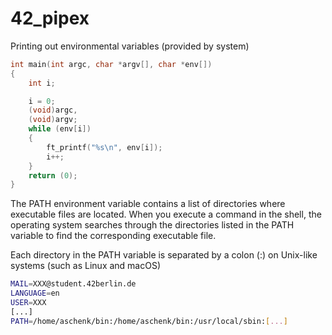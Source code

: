 # 42_pipex

Printing out environmental variables (provided by system)
```C
int	main(int argc, char *argv[], char *env[])
{
	int	i;

	i = 0;
	(void)argc,
	(void)argv;
	while (env[i])
	{
		ft_printf("%s\n", env[i]);
		i++;
	}
	return (0);
}
```
The PATH environment variable contains a list of directories where executable files are located. When you execute a command in the shell, the operating system searches through the directories listed in the PATH variable to find the corresponding executable file.

Each directory in the PATH variable is separated by a colon (:) on Unix-like systems (such as Linux and macOS)
```bash
MAIL=XXX@student.42berlin.de
LANGUAGE=en
USER=XXX
[...]
PATH=/home/aschenk/bin:/home/aschenk/bin:/usr/local/sbin:[...]
```

